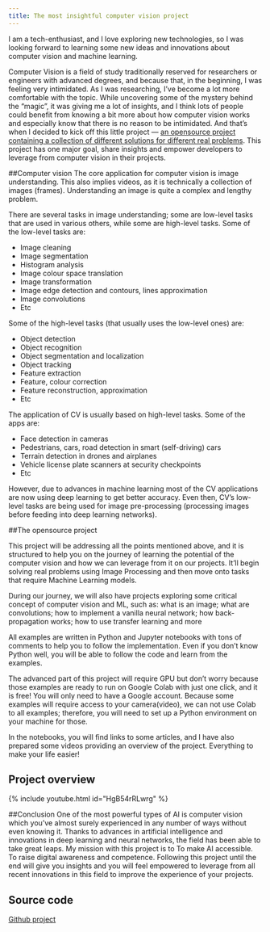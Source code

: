 ```yaml
---
title: The most insightful computer vision project
---
```


I am a tech-enthusiast, and I love exploring new technologies, so I was looking forward to learning some new ideas and innovations about computer vision and machine learning.

Computer Vision is a field of study traditionally reserved for researchers or engineers with advanced degrees, and because that, in the beginning, I was feeling very intimidated. As I was researching, I’ve become a lot more comfortable with the topic. While uncovering some of the mystery behind the “magic”, it was giving me a lot of insights, and I think lots of people could benefit from knowing a bit more about how computer vision works and especially know that there is no reason to be intimidated. And that’s when I decided to kick off this little project — [an opensource project containing a collection of different solutions for different real problems](https://github.com/apssouza22/computer-vision). This project has one major goal, share insights and empower developers to leverage from computer vision in their projects.

##Computer vision
The core application for computer vision is image understanding. This also implies videos, as it is technically a collection of images (frames). Understanding an image is quite a complex and lengthy problem.

There are several tasks in image understanding; some are low-level tasks that are used in various others, while some are high-level tasks.
Some of the low-level tasks are:
- Image cleaning
- Image segmentation
- Histogram analysis
- Image colour space translation
- Image transformation
- Image edge detection and contours, lines approximation
- Image convolutions
- Etc

Some of the high-level tasks (that usually uses the low-level ones) are:
- Object detection
- Object recognition
- Object segmentation and localization
- Object tracking
- Feature extraction
- Feature, colour correction
- Feature reconstruction, approximation
- Etc

The application of CV is usually based on high-level tasks. Some of the apps are:
- Face detection in cameras
- Pedestrians, cars, road detection in smart (self-driving) cars
- Terrain detection in drones and airplanes
- Vehicle license plate scanners at security checkpoints
- Etc

However, due to advances in machine learning most of the CV applications are now using deep learning to get better accuracy. Even then, CV’s low-level tasks are being used for image pre-processing (processing images before feeding into deep learning networks).

##The opensource project

This project will be addressing all the points mentioned above, and it is structured to help you on the journey of learning the potential of the computer vision and how we can leverage from it on our projects. It’ll begin solving real problems using Image Processing and then move onto tasks that require Machine Learning models.


During our journey, we will also have projects exploring some critical concept of computer vision and ML, such as: what is an image; what are convolutions; how to implement a vanilla neural network; how back-propagation works; how to use transfer learning and more

All examples are written in Python and Jupyter notebooks with tons of comments to help you to follow the implementation. Even if you don’t know Python well, you will be able to follow the code and learn from the examples.

The advanced part of this project will require GPU but don’t worry because those examples are ready to run on Google Colab with just one click, and it is free! You will only need to have a Google account. Because some examples will require access to your camera(video), we can not use Colab to all examples; therefore, you will need to set up a Python environment on your machine for those.

In the notebooks, you will find links to some articles, and I have also prepared some videos providing an overview of the project. Everything to make your life easier!

## Project overview

{% include youtube.html id="HgB54rRLwrg" %}

##Conclusion
One of the most powerful types of AI is computer vision which you’ve almost surely experienced in any number of ways without even knowing it. Thanks to advances in artificial intelligence and innovations in deep learning and neural networks, the field has been able to take great leaps.
My mission with this project is to To make AI accessible. To raise digital awareness and competence.
Following this project until the end will give you insights and you will feel empowered to leverage from all recent innovations in this field to improve the experience of your projects.

## Source code
[Github project](https://github.com/apssouza22/computer-vision)
